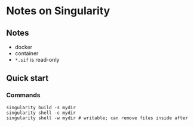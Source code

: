 # Notes on Singularity #

## Notes ##
- docker
- container
- ```*.sif``` is read-only

## Quick start ##

### Commands ###

```
singularity build -s mydir
singularity shell -c mydir
singularity shell -w mydir # writable; can remove files inside after
```
